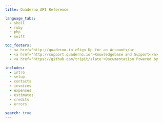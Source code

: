```yaml
---
title: Quaderno API Reference

language_tabs:
  - shell
  - ruby
  - php
  - swift

toc_footers:
  - <a href='http://quaderno.io'>Sign Up for an Account</a>
  - <a href='http://support.quaderno.io'>Knowledgebase and Support</a>
  - <a href='https://github.com/tripit/slate'>Documentation Powered by Slate</a>

includes:
  - intro
  - setup
  - contacts
  - invoices
  - expenses
  - estimates
  - credits
  - errors

search: true
---
```

